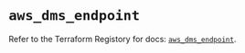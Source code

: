 # `aws_dms_endpoint`

Refer to the Terraform Registory for docs: [`aws_dms_endpoint`](https://registry.terraform.io/providers/hashicorp/aws/5.9.0/docs/resources/dms_endpoint).

